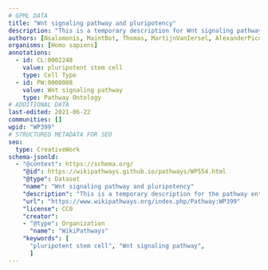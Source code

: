 ```yaml
---
# GPML DATA
title: "Wnt signaling pathway and pluripotency"
description: "This is a temporary description for Wnt signaling pathway and pluripotency"
authors: [Nsalomonis, MaintBot, Thomas, MartijnVanIersel, AlexanderPico, Khanspers, Ddigles, Egonw, Zari, Eweitz, Mkutmon, Finterly]
organisms: [Homo sapiens]
annotations:
  - id: CL:0002248
    value: pluripotent stem cell
    type: Cell Type
  - id: PW:0000008
    value: Wnt signaling pathway
    type: Pathway Ontology
# ADDITIONAL DATA
last-edited: 2021-06-22
communities: []
wpid: "WP399"
# STRUCTURED METADATA FOR SEO
seo:
  type: CreativeWork
schema-jsonld:
  - "@context": https://schema.org/
    "@id": https://wikipathways.github.io/pathways/WP554.html
    "@type": Dataset
    "name": "Wnt signaling pathway and pluripotency"
    "description": "This is a temporary description for the pathway entitled: Wnt signaling pathway and pluripotency"
    "url": "https://www.wikipathways.org/index.php/Pathway:WP399"
    "license": CC0
    "creator":
    - "@type": Organization
      "name": "WikiPathways"
    "keywords": [
      "pluripotent stem cell", "Wnt signaling pathway",
      ]
---
```

